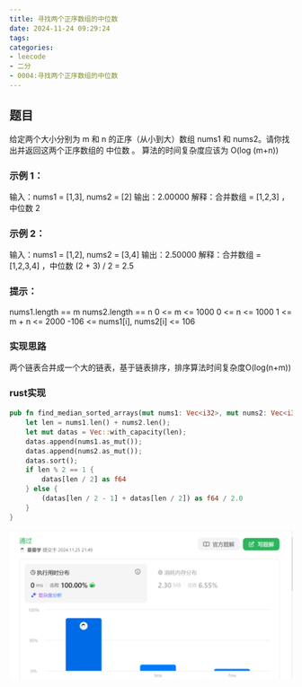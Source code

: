 ```yaml
---
title: 寻找两个正序数组的中位数
date: 2024-11-24 09:29:24
tags:
categories:
- leecode
- 二分
- 0004:寻找两个正序数组的中位数
---
```


## 题目

给定两个大小分别为 m 和 n 的正序（从小到大）数组 nums1 和 nums2。请你找出并返回这两个正序数组的 中位数 。
算法的时间复杂度应该为 O(log (m+n))

### 示例 1：
输入：nums1 = [1,3], nums2 = [2]
输出：2.00000
解释：合并数组 = [1,2,3] ，中位数 2

### 示例 2：
输入：nums1 = [1,2], nums2 = [3,4]
输出：2.50000
解释：合并数组 = [1,2,3,4] ，中位数 (2 + 3) / 2 = 2.5

### 提示：
nums1.length == m
nums2.length == n
0 <= m <= 1000
0 <= n <= 1000
1 <= m + n <= 2000
-106 <= nums1[i], nums2[i] <= 106


### 实现思路
两个链表合并成一个大的链表，基于链表排序，排序算法时间复杂度O(log(n+m))


### rust实现
```rust
pub fn find_median_sorted_arrays(mut nums1: Vec<i32>, mut nums2: Vec<i32>) -> f64 {
    let len = nums1.len() + nums2.len();
    let mut datas = Vec::with_capacity(len);
    datas.append(nums1.as_mut());
    datas.append(nums2.as_mut());
    datas.sort();
    if len % 2 == 1 {
        datas[len / 2] as f64
    } else {
        (datas[len / 2 - 1] + datas[len / 2]) as f64 / 2.0
    }
}

```

![rust](20241124-寻找两个正序数组的中位数/rust.png)